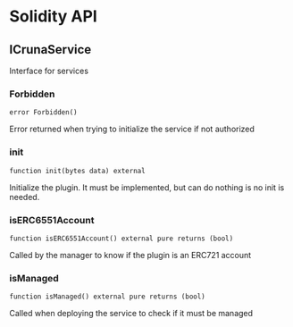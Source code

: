 # Solidity API

## ICrunaService

Interface for services

### Forbidden

```solidity
error Forbidden()
```

Error returned when trying to initialize the service if not authorized

### init

```solidity
function init(bytes data) external
```

Initialize the plugin. It must be implemented, but can do nothing is no init is needed.

### isERC6551Account

```solidity
function isERC6551Account() external pure returns (bool)
```

Called by the manager to know if the plugin is an ERC721 account

### isManaged

```solidity
function isManaged() external pure returns (bool)
```

Called when deploying the service to check if it must be managed

